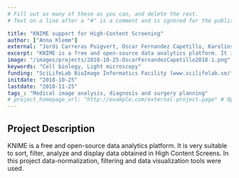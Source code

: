 ```yaml
---
# Fill out as many of these as you can, and delete the rest.
# Text on a line after a "#" is a comment and is ignored for the published page.

title: "KNIME support for High-Content Screening"
author: ["Anna Klemm"]
external: "Jordi Carreras Puigvert, Oscar Fernandez Capetillo, Karolinska Institutet, Stockholm"
excerpt: "KNIME is a free and open-source data analytics platform. It is very suitable to sort, filter, analyze and display data obtained in High Content Screens. In this project data-normalization, filtering a..."
image: "/images/projects/2018-10-25-OscarFernandezCapetillo2018-1.png" # Image should be pushed to /images/projects/YYYY-MM-DD-projectid/ before
keywords: "Cell biology, Light microscopy"
funding: "SciLifeLab BioImage Informatics Facility (www.scilifelab.se/facilities/bioimage-informatics)"
initdate: "2018-10-25"
lastdate: "2018-11-25"
tags_: "Medical image analysis, diagnosis and surgery planning"
# project_homepage_url: "http://example.com/external-project-page" # Optional external homepage for this project
---
```


## Project Description
KNIME is a free and open-source data analytics platform. It is very suitable to sort, filter, analyze and display data obtained in High Content Screens. In this project data-normalization, filtering and data visualization tools were used.
